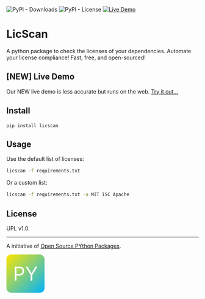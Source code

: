 ![PyPI - Downloads](https://img.shields.io/pypi/dm/licscan) ![PyPI - License](https://img.shields.io/badge/license-UPL_v1.0-green) [![Live Demo](https://img.shields.io/badge/live-demo-blue)](https://ospyp.github.io/licscan)

# LicScan

A python package to check the licenses of your dependencies. Automate your license compliance! Fast, free, and open-sourced!

## [NEW] Live Demo

Our NEW live demo is less accurate but runs on the web. [Try it out...](https://ospyp.github.io/licscan)

## Install

```
pip install licscan
```

## Usage

Use the default list of licenses:

```bash
licscan -f requirements.txt
```

Or a custom list:

```bash
licscan -f requirements.txt -a MIT ISC Apache
```

## License

UPL v1.0.

---

A initiative of [Open Source PYthon Packages](https://github.com/ospyp).

<a href="https://github.com/ospyp"><img width="100" src="https://raw.githubusercontent.com/ospyp/ospyp/main/logo.svg"></a>
